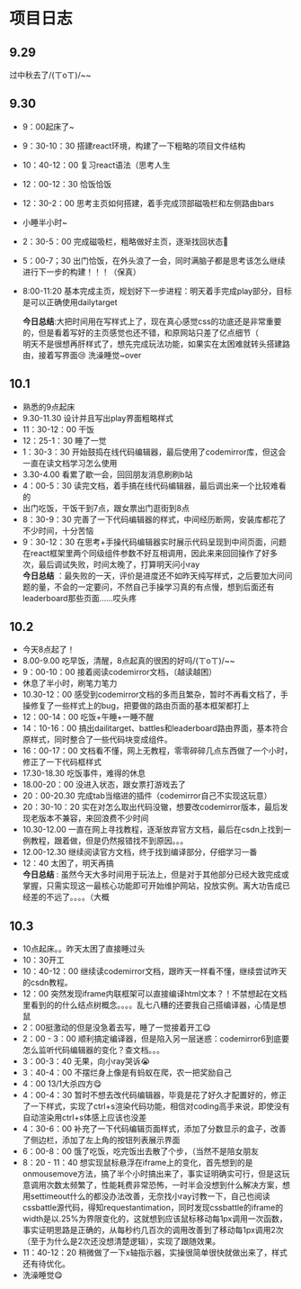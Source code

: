 # 项目日志
## 9.29
过中秋去了/(ㄒoㄒ)/~~
## 9.30
* 9：00起床了~
* 9：30-10：30 搭建react环境，构建了一下粗略的项目文件结构
* 10：40-12：00 复习react语法（思考人生
* 12：00-12：30 恰饭恰饭
* 12：30-2：00 思考主页如何搭建，着手完成顶部磁吸栏和左侧路由bars
* 小睡半小时~
* 2：30-5：00 完成磁吸栏，粗略做好主页，逐渐找回状态🤸
* 5：00-7；30 出门恰饭，在外头浪了一会，同时满脑子都是思考该怎么继续进行下一步的构建！！！（保真）
* 8:00-11:20 基本完成主页，规划好下一步进程：明天着手完成play部分，目标是可以正确使用dailytarget
  
  **今日总结**:大把时间用在写样式上了，现在真心感觉css的功底还是非常重要的，但是看着写好的主页感觉也还不错，和原网站只差了亿点细节（   
  明天不是很想再肝样式了，想先完成玩法功能，如果实在太困难就转头搭建路由，接着写界面😢
  洗澡睡觉~over
## 10.1
* 熟悉的9点起床   
* 9.30-11.30 设计并且写出play界面粗略样式   
* 11：30-12：00 干饭   
* 12：25-1：30 睡了一觉   
* 1：30-3：30 开始鼓捣在线代码编辑器，最后使用了codemirror库，但这会一直在读文档学习怎么使用    
* 3.30-4.00 看累了歇一会，回回朋友消息刷刷b站    
* 4：00-5：30 读完文档，着手搞在线代码编辑器，最后调出来一个比较难看的    
* 出门吃饭，干饭干到7点，跟女票出门逛街到8点    
* 8：30-9：30 完善了一下代码编辑器的样式，中间经历断网，安装库都花了不少时间，十分苦恼
* 9：30-12：30 在思考+手操代码编辑器实时展示代码呈现到中间页面，问题在react框架里两个同级组件参数不好互相调用，因此来来回回操作了好多次，最后调试失败，时间太晚了，打算明天问小ray     
  **今日总结** ：最失败的一天，评价是进度还不如昨天纯写样式，之后要加大问问题的量，不会的一定要问，不然自己手操学习真的有点慢，想到后面还有leaderboard那些页面……哎头疼
## 10.2
* 今天8点起了！
* 8.00-9.00 吃早饭，清醒，8点起真的很困的好吗/(ㄒoㄒ)/~~
* 9：00-10：00 接着阅读codemirror文档，（越读越困）
* 休息了半小时，刷笔力笔力
* 10.30-12：00 感受到codemirror文档的多而且繁杂，暂时不再看文档了，手操修复了一些样式上的bug，把要做的路由页面的基本框架都打上
* 12：00-14：00 吃饭+午睡+一睡不醒
* 14：10-16：00 搞出dailitarget、battles和leaderboard路由界面，基本符合原样式，同时整合了一些代码块变成组件。
* 16：00-17：00 文档看不懂，网上无教程，零零碎碎几点东西做了一个小时，修正了一下代码框样式
* 17.30-18.30 吃饭事件，难得的休息
* 18.00-20：00 没进入状态，跟女票打游戏去了
* 20：00-20.30 完成tab当缩进的插件（codemirror自己不实现这玩意）
* 20：30-10：20 实在对怎么取出代码没辙，想要改codemirror版本，最后发现老版本不兼容，来回浪费不少时间
* 10.30-12.00 一直在网上寻找教程，逐渐放弃官方文档，最后在csdn上找到一例教程，跟着做，但是仍然报错找不到原因。。。
* 12.00-12.30 继续阅读官方文档，终于找到编译部分，仔细学习一番
* 12：40 太困了，明天再搞      
  **今日总结** : 虽然今天大多时间用于玩法上，但是对于其他部分已经大致完成或掌握，只需实现这一最核心功能即可开始维护网站，投放实例。离大功告成已经差的不远了。。。。（大概
## 10.3
* 10点起床。。昨天太困了直接睡过头    
* 10：30开工    
* 10：40-12：00 继续读codemirror文档，跟昨天一样看不懂，继续尝试昨天的csdn教程。    
* 12：00 突然发现iframe内联框架可以直接编译html文本？！不禁想起在文档里看到的的什么结点树概念。。。。乱七八糟的还要我自己搭编译器，心情是想鼠
* 2：00挺激动的但是没急着去写，睡了一觉接着开工😋    
* 2：00 - 3：00 顺利搞定编译器，但是陷入另一层迷惑：codemirror6到底要怎么监听代码编辑器的变化？查文档。。。
* 3：00-3：40 无果，向小ray哭诉😭    
* 3：40-4：00 不摆烂身上像是有蚂蚁在爬，农一把奖励自己    
* 4：00 13/1大杀四方😋
* 4：00-4：30 暂时不想去改代码编辑器，毕竟是花了好久才配置好的，修正了一下样式，实现了ctrl+s渲染代码功能，相信对coding高手来说，即使没有自动渲染用ctrl+s体感上应该也没差
* 4：30-6：00 补充了一下代码编辑页面样式，添加了分数显示的盒子，改善了侧边栏，添加了左上角的按钮列表展示界面
* 6：00-8：00 饿了吃饭，吃完饭出去散了个步，（当然不是陪女朋友    
* 8：20 - 11：40 想实现鼠标悬浮在iframe上的变化，首先想到的是onmousemove方法，搞了半个小时搞出来了，事实证明确实可行，但是这玩意调用次数太频繁了，性能耗费非常恐怖，一时半会没想到什么解决方案，想用settimeout什么的都没办法改善，无奈找小ray讨教一下，自己也阅读cssbattle源代码，得知requestantimation，同时发现cssbattle的iframe的width是以.25%为界限变化的，这就想到应该鼠标移动每1px调用一次函数，事实证明思路是正确的，从每秒约几百次的调用改善到了移动每1px调用2次（至于为什么是2次还没想清楚逻辑），实现了跟随效果。
* 11：40-12：20 稍微做了一下x轴指示器，实操很简单很快就做出来了，样式还有待优化。   
* 洗澡睡觉😋
